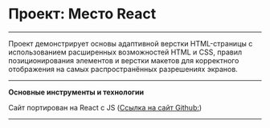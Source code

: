 # Проект: Место React
____
Проект демонстрирует основы адаптивной верстки HTML-страницы с использованием расширенных возможностей HTML и CSS, правил позиционирования элементов и верстки макетов для корректного отображения на самых распространённых разрешениях экранов. 
____

__Основные инструменты и технологии__

Сайт портирован на React с JS ([Ссылка на сайт Github:](https://irinasemenova.github.io/mesto/))

____

